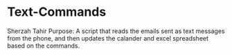 # Text-Commands
Sherzah Tahir
Purpose: A script that reads the emails sent as text messages from the phone, and then updates the calander and excel spreadsheet based on the commands.
